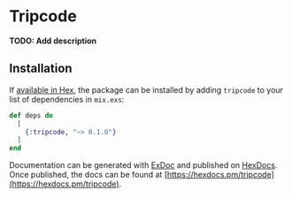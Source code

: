 # Tripcode

**TODO: Add description**

## Installation

If [available in Hex](https://hex.pm/docs/publish), the package can be installed
by adding `tripcode` to your list of dependencies in `mix.exs`:

```elixir
def deps do
  [
    {:tripcode, "~> 0.1.0"}
  ]
end
```

Documentation can be generated with [ExDoc](https://github.com/elixir-lang/ex_doc)
and published on [HexDocs](https://hexdocs.pm). Once published, the docs can
be found at [https://hexdocs.pm/tripcode](https://hexdocs.pm/tripcode).

